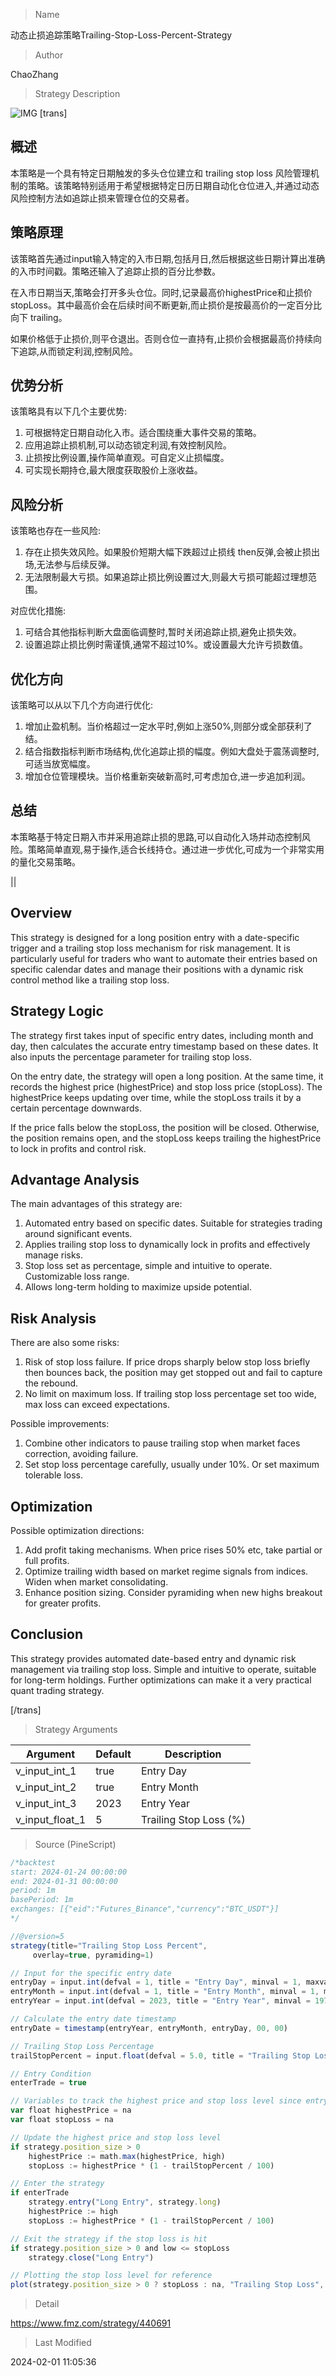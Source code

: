 
> Name

动态止损追踪策略Trailing-Stop-Loss-Percent-Strategy

> Author

ChaoZhang

> Strategy Description

![IMG](https://www.fmz.com/upload/asset/e9440ada607c5d1b7d.png)
[trans]
## 概述

本策略是一个具有特定日期触发的多头仓位建立和 trailing stop loss 风险管理机制的策略。该策略特别适用于希望根据特定日历日期自动化仓位进入,并通过动态风险控制方法如追踪止损来管理仓位的交易者。

## 策略原理

该策略首先通过input输入特定的入市日期,包括月日,然后根据这些日期计算出准确的入市时间戳。策略还输入了追踪止损的百分比参数。

在入市日期当天,策略会打开多头仓位。同时,记录最高价highestPrice和止损价stopLoss。其中最高价会在后续时间不断更新,而止损价是按最高价的一定百分比向下 trailing。

如果价格低于止损价,则平仓退出。否则仓位一直持有,止损价会根据最高价持续向下追踪,从而锁定利润,控制风险。

## 优势分析

该策略具有以下几个主要优势:

1. 可根据特定日期自动化入市。适合围绕重大事件交易的策略。
2. 应用追踪止损机制,可以动态锁定利润,有效控制风险。
3. 止损按比例设置,操作简单直观。可自定义止损幅度。
4. 可实现长期持仓,最大限度获取股价上涨收益。

## 风险分析

该策略也存在一些风险:

1. 存在止损失效风险。如果股价短期大幅下跌超过止损线 then反弹,会被止损出场,无法参与后续反弹。
2. 无法限制最大亏损。如果追踪止损比例设置过大,则最大亏损可能超过理想范围。

对应优化措施:
1. 可结合其他指标判断大盘面临调整时,暂时关闭追踪止损,避免止损失效。
2. 设置追踪止损比例时需谨慎,通常不超过10%。或设置最大允许亏损数值。

## 优化方向  

该策略可以从以下几个方向进行优化:

1. 增加止盈机制。当价格超过一定水平时,例如上涨50%,则部分或全部获利了结。
2. 结合指数指标判断市场结构,优化追踪止损的幅度。例如大盘处于震荡调整时,可适当放宽幅度。
3. 增加仓位管理模块。当价格重新突破新高时,可考虑加仓,进一步追加利润。

## 总结

本策略基于特定日期入市并采用追踪止损的思路,可以自动化入场并动态控制风险。策略简单直观,易于操作,适合长线持仓。通过进一步优化,可成为一个非常实用的量化交易策略。

||

## Overview

This strategy is designed for a long position entry with a date-specific trigger and a trailing stop loss mechanism for risk management. It is particularly useful for traders who want to automate their entries based on specific calendar dates and manage their positions with a dynamic risk control method like a trailing stop loss.

## Strategy Logic  

The strategy first takes input of specific entry dates, including month and day, then calculates the accurate entry timestamp based on these dates. It also inputs the percentage parameter for trailing stop loss.  

On the entry date, the strategy will open a long position. At the same time, it records the highest price (highestPrice) and stop loss price (stopLoss). The highestPrice keeps updating over time, while the stopLoss trails it by a certain percentage downwards.  

If the price falls below the stopLoss, the position will be closed. Otherwise, the position remains open, and the stopLoss keeps trailing the highestPrice to lock in profits and control risk.

## Advantage Analysis

The main advantages of this strategy are:

1. Automated entry based on specific dates. Suitable for strategies trading around significant events.  
2. Applies trailing stop loss to dynamically lock in profits and effectively manage risks.
3. Stop loss set as percentage, simple and intuitive to operate. Customizable loss range.  
4. Allows long-term holding to maximize upside potential.

## Risk Analysis  

There are also some risks:

1. Risk of stop loss failure. If price drops sharply below stop loss briefly then bounces back, the position may get stopped out and fail to capture the rebound.
2. No limit on maximum loss. If trailing stop loss percentage set too wide, max loss can exceed expectations.

Possible improvements:
1. Combine other indicators to pause trailing stop when market faces correction, avoiding failure.
2. Set stop loss percentage carefully, usually under 10%. Or set maximum tolerable loss.  

## Optimization  

Possible optimization directions:

1. Add profit taking mechanisms. When price rises 50% etc, take partial or full profits.
2. Optimize trailing width based on market regime signals from indices. Widen when market consolidating.   
3. Enhance position sizing. Consider pyramiding when new highs breakout for greater profits.

## Conclusion  

This strategy provides automated date-based entry and dynamic risk management via trailing stop loss. Simple and intuitive to operate, suitable for long-term holdings. Further optimizations can make it a very practical quant trading strategy.

[/trans]

> Strategy Arguments



|Argument|Default|Description|
|----|----|----|
|v_input_int_1|true|Entry Day|
|v_input_int_2|true|Entry Month|
|v_input_int_3|2023|Entry Year|
|v_input_float_1|5|Trailing Stop Loss (%)|


> Source (PineScript)

``` javascript
/*backtest
start: 2024-01-24 00:00:00
end: 2024-01-31 00:00:00
period: 1m
basePeriod: 1m
exchanges: [{"eid":"Futures_Binance","currency":"BTC_USDT"}]
*/

//@version=5
strategy(title="Trailing Stop Loss Percent",
     overlay=true, pyramiding=1)

// Input for the specific entry date
entryDay = input.int(defval = 1, title = "Entry Day", minval = 1, maxval = 31)
entryMonth = input.int(defval = 1, title = "Entry Month", minval = 1, maxval = 12)
entryYear = input.int(defval = 2023, title = "Entry Year", minval = 1970)

// Calculate the entry date timestamp
entryDate = timestamp(entryYear, entryMonth, entryDay, 00, 00)

// Trailing Stop Loss Percentage
trailStopPercent = input.float(defval = 5.0, title = "Trailing Stop Loss (%)", minval = 0.1)

// Entry Condition
enterTrade = true

// Variables to track the highest price and stop loss level since entry
var float highestPrice = na
var float stopLoss = na

// Update the highest price and stop loss level
if strategy.position_size > 0
    highestPrice := math.max(highestPrice, high)
    stopLoss := highestPrice * (1 - trailStopPercent / 100)

// Enter the strategy
if enterTrade
    strategy.entry("Long Entry", strategy.long)
    highestPrice := high
    stopLoss := highestPrice * (1 - trailStopPercent / 100)

// Exit the strategy if the stop loss is hit
if strategy.position_size > 0 and low <= stopLoss
    strategy.close("Long Entry")

// Plotting the stop loss level for reference
plot(strategy.position_size > 0 ? stopLoss : na, "Trailing Stop Loss", color=color.red)
```

> Detail

https://www.fmz.com/strategy/440691

> Last Modified

2024-02-01 11:05:36

